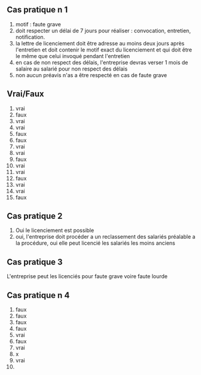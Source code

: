 ## Cas pratique n 1
 1) motif : faute grave
 2) doit respecter un délai de 7 jours pour réaliser : convocation, entretien, notification.
 3) la lettre de licenciement doit être adresse au moins deux jours après l'entretien et doit contenir le motif exact du licenciement et qui doit être le même que celui invoqué pendant l'entretien
 4) en cas de non respect des délais, l'entreprise devras verser 1 mois de salaire au salarié pour non respect des délais
 5) non aucun préavis n'as a être respecté en cas de faute grave

## Vrai/Faux
1. vrai
2. faux
3. vrai
4. vrai
5. faux
6. faux
7. vrai
8. vrai
9. faux
10. vrai
11. vrai
12. faux
13. vrai
14. vrai
15. faux

## Cas pratique 2
1)  Oui le licenciement est possible
2) oui, l'entreprise doit procéder a un reclassement des salariés préalable a la procédure, oui elle peut licencié les salariés les moins anciens

## Cas pratique 3
L'entreprise peut les licenciés pour faute grave voire faute lourde

## Cas pratique n 4
1. faux
2. faux
3. faux
4. faux
5. vrai
6. faux
7. vrai
8. x
9. vrai
10. 